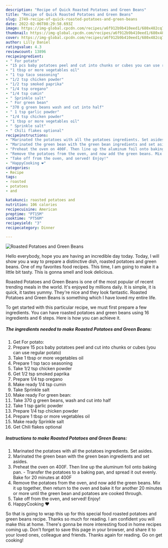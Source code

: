 ```yaml
---
description: "Recipe of Quick Roasted Potatoes and Green Beans"
title: "Recipe of Quick Roasted Potatoes and Green Beans"
slug: 2749-recipe-of-quick-roasted-potatoes-and-green-beans
date: 2022-02-06T08:29:58.693Z
image: https://img-global.cpcdn.com/recipes/a6f912b9b410eed1/680x482cq70/roasted-potatoes-and-green-beans-recipe-main-photo.jpg
thumbnail: https://img-global.cpcdn.com/recipes/a6f912b9b410eed1/680x482cq70/roasted-potatoes-and-green-beans-recipe-main-photo.jpg
cover: https://img-global.cpcdn.com/recipes/a6f912b9b410eed1/680x482cq70/roasted-potatoes-and-green-beans-recipe-main-photo.jpg
author: Lilly Daniel
ratingvalue: 4.3
reviewcount: 13896
recipeingredient:
- " For potato"
- "15 pcs baby potatoes peel and cut into chunks or cubes you can use regular potato"
- "1 tbsp or more vegetables oil"
- "1 tsp taco seasoning"
- "1/2 tsp chicken powder"
- "1/2 tsp smoked paprika"
- "1/4 tsp oregano"
- "1/4 tsp cumin"
- " Sprinkle salt"
- " For green bean"
- "370 g green beans wash and cut into half"
- " 1 tsp garlic powder"
- "1/4 tsp chicken powder"
- "1 tbsp or more vegetables oil"
- " Sprinkle salt"
- " Chili flakes optional"
recipeinstructions:
- "Marinated the potatoes with all the potatoes ingredients. Set asides."
- "Marinated the green bean with the green bean ingredients and set asides."
- "Preheat the oven on 400F. Then line up the aluminum foil onto baking pan.  Transfer the potatoes to a baking pan, and spread it out evenly. Bake for 20 minutes at 400F"
- "Remove the potatoes from the oven, and now add the green beans. Mix it up together, then return to the oven and bake it for another 20 minutes or more until the green bean and potatoes are cooked through."
- "Take off from the oven, and served! Enjoy!"
- "HappyCooking ❤️"
categories:
- Recipe
tags:
- roasted
- potatoes
- and

katakunci: roasted potatoes and 
nutrition: 106 calories
recipecuisine: American
preptime: "PT15M"
cooktime: "PT56M"
recipeyield: "3"
recipecategory: Dinner

---
```



![Roasted Potatoes and Green Beans](https://img-global.cpcdn.com/recipes/a6f912b9b410eed1/680x482cq70/roasted-potatoes-and-green-beans-recipe-main-photo.jpg)

Hello everybody, hope you are having an incredible day today. Today, I will show you a way to prepare a distinctive dish, roasted potatoes and green beans. One of my favorites food recipes. This time, I am going to make it a little bit tasty. This is gonna smell and look delicious.

Roasted Potatoes and Green Beans is one of the most popular of recent trending meals in the world. It's enjoyed by millions daily. It is simple, it is quick, it tastes yummy. They're nice and they look fantastic. Roasted Potatoes and Green Beans is something which I have loved my entire life.




To get started with this particular recipe, we must first prepare a few ingredients. You can have roasted potatoes and green beans using 16 ingredients and 6 steps. Here is how you can achieve it.

<!--inarticleads1-->

##### The ingredients needed to make Roasted Potatoes and Green Beans:

1. Get  For potato:
1. Prepare 15 pcs baby potatoes peel and cut into chunks or cubes (you can use regular potato)
1. Take 1 tbsp or more vegetables oil
1. Prepare 1 tsp taco seasoning
1. Take 1/2 tsp chicken powder
1. Get 1/2 tsp smoked paprika
1. Prepare 1/4 tsp oregano
1. Make ready 1/4 tsp cumin
1. Take  Sprinkle salt
1. Make ready  For green bean:
1. Take 370 g green beans, wash and cut into half
1. Take  1 tsp garlic powder
1. Prepare 1/4 tsp chicken powder
1. Prepare 1 tbsp or more vegetables oil
1. Make ready  Sprinkle salt
1. Get  Chili flakes optional




<!--inarticleads2-->

##### Instructions to make Roasted Potatoes and Green Beans:

1. Marinated the potatoes with all the potatoes ingredients. Set asides.
1. Marinated the green bean with the green bean ingredients and set asides.
1. Preheat the oven on 400F. Then line up the aluminum foil onto baking pan.  - Transfer the potatoes to a baking pan, and spread it out evenly. Bake for 20 minutes at 400F
1. Remove the potatoes from the oven, and now add the green beans. Mix it up together, then return to the oven and bake it for another 20 minutes or more until the green bean and potatoes are cooked through.
1. Take off from the oven, and served! Enjoy!
1. HappyCooking ❤️




So that is going to wrap this up for this special food roasted potatoes and green beans recipe. Thanks so much for reading. I am confident you will make this at home. There's gonna be more interesting food in home recipes coming up. Don't forget to save this page in your browser, and share it to your loved ones, colleague and friends. Thanks again for reading. Go on get cooking!
